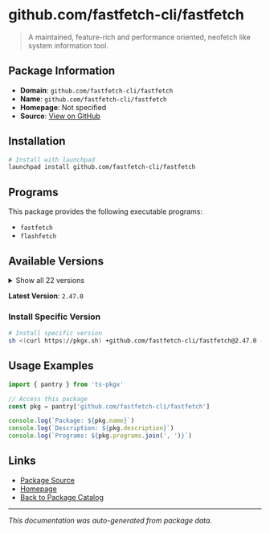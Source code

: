 # github.com/fastfetch-cli/fastfetch

> A maintained, feature-rich and performance oriented, neofetch like system information tool.

## Package Information

- **Domain**: `github.com/fastfetch-cli/fastfetch`
- **Name**: `github.com/fastfetch-cli/fastfetch`
- **Homepage**: Not specified
- **Source**: [View on GitHub](https://github.com/pkgxdev/pantry/tree/main/projects/github.com/fastfetch-cli/fastfetch/package.yml)

## Installation

```bash
# Install with launchpad
launchpad install github.com/fastfetch-cli/fastfetch
```

## Programs

This package provides the following executable programs:

- `fastfetch`
- `flashfetch`

## Available Versions

<details>
<summary>Show all 22 versions</summary>

- `2.47.0`, `2.46.0`, `2.45.0`, `2.44.0`, `2.43.0`
- `2.42.0`, `2.41.0`, `2.40.4`, `2.40.3`, `2.40.2`
- `2.40.1`, `2.40.0`, `2.39.1`, `2.39.0`, `2.38.0`
- `2.37.0`, `2.36.1`, `2.36.0`, `2.35.0`, `2.34.1`
- `2.34.0`, `2.33.0`

</details>

**Latest Version**: `2.47.0`

### Install Specific Version

```bash
# Install specific version
sh <(curl https://pkgx.sh) +github.com/fastfetch-cli/fastfetch@2.47.0 -- $SHELL -i
```

## Usage Examples

```typescript
import { pantry } from 'ts-pkgx'

// Access this package
const pkg = pantry['github.com/fastfetch-cli/fastfetch']

console.log(`Package: ${pkg.name}`)
console.log(`Description: ${pkg.description}`)
console.log(`Programs: ${pkg.programs.join(', ')}`)
```

## Links

- [Package Source](https://github.com/pkgxdev/pantry/tree/main/projects/github.com/fastfetch-cli/fastfetch/package.yml)
- [Homepage](#)
- [Back to Package Catalog](../../../package-catalog.md)

---

*This documentation was auto-generated from package data.*
